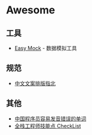 # Awesome

## 工具

* [Easy Mock](https://easy-mock.com) - 数据模拟工具

## 规范

* [中文文案排版指北](https://github.com/sparanoid/chinese-copywriting-guidelines)

## 其他

* [中国程序员容易发音错误的单词](https://github.com/shimohq/chinese-programmer-wrong-pronunciation)
* [全栈工程师技能点 CheckList](https://arnaudbrousseau.com/notes/tech-interviews.html)
